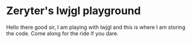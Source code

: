 Zeryter's lwjgl playground
========================================================================================================================
Hello there good sir, I am playing with lwjgl and this is where I am storing the code. Come along for the ride if you dare.